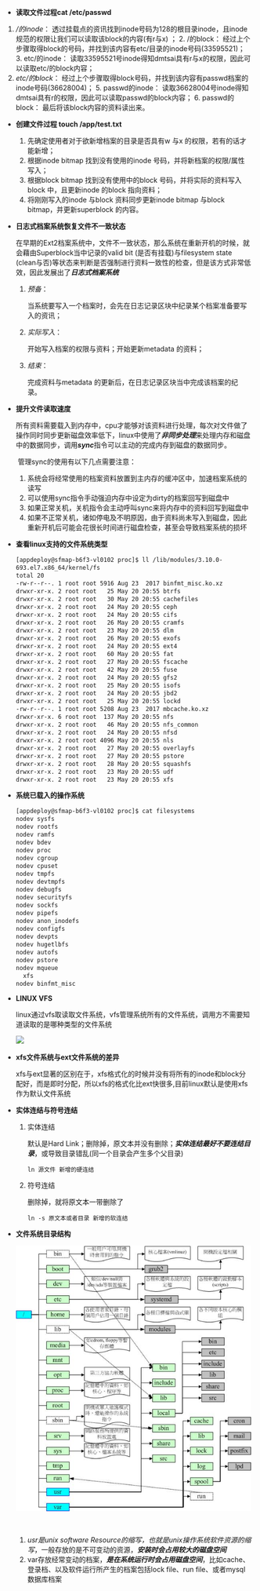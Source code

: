 - **读取文件过程cat /etc/passwd**

1. */的inode*：
       透过挂载点的资讯找到inode号码为128的根目录inode，且inode规范的权限让我们可以读取该block的内容(有r与x) ；
     2. /的block：
        经过上个步骤取得block的号码，并找到该内容有etc/目录的inode号码(33595521)； 
     3. etc/的inode：
        读取33595521号inode得知dmtsai具有r与x的权限，因此可以读取etc/的block内容； 
2. *etc/的block*：
       经过上个步骤取得block号码，并找到该内容有passwd档案的inode号码(36628004)； 
     5. passwd的inode：
        读取36628004号inode得知dmtsai具有r的权限，因此可以读取passwd的block内容； 
     6. passwd的block：
        最后将该block内容的资料读出来。

- **创建文件过程 touch /app/test.txt**

  1. 先确定使用者对于欲新增档案的目录是否具有w 与x 的权限，若有的话才能新增；
  2. 根据inode bitmap 找到没有使用的inode 号码，并将新档案的权限/属性写入；
  3. 根据block bitmap 找到没有使用中的block 号码，并将实际的资料写入block 中，且更新inode 的block 指向资料；
  4. 将刚刚写入的inode 与block 资料同步更新inode bitmap 与block bitmap，并更新superblock 的内容。

- **日志式档案系统恢复文件不一致状态**

  ​	在早期的Ext2档案系统中，文件不一致状态，那么系统在重新开机的时候，就会藉由Superblock当中记录的valid bit (是否有挂载)与filesystem state (clean与否)等状态来判断是否强制进行资料一致性的检查，但是该方式非常低效，因此发展出了***日志式档案系统***

  

  1. *预备*：

     当系统要写入一个档案时，会先在日志记录区块中纪录某个档案准备要写入的资讯；

  2. *实际写入*：

     开始写入档案的权限与资料；开始更新metadata 的资料；

  3. *结束*：

     完成资料与metadata 的更新后，在日志记录区块当中完成该档案的纪录。

- **提升文件读取速度**

  ​	所有资料需要载入到内存中，cpu才能够对该资料进行处理，每次对文件做了操作同时同步更新磁盘效率低下，linux中使用了***非同步处理***来处理内存和磁盘中的数据同步，调用***sync***指令可以主动的完成内存到磁盘的数据同步。

  ​	管理sync的使用有以下几点需要注意：

  1. 系统会将经常使用的档案资料放置到主内存的缓冲区中，加速档案系统的读写
  2. 可以使用sync指令手动强迫内存中设定为dirty的档案回写到磁盘中
  3. 如果正常关机，关机指令会主动呼叫sync来将内存中的资料回写到磁盘中
  4. 如果不正常关机，诸如停电及不明原因，由于资料尚未写入到磁盘，因此重新开机后可能会花很长时间进行磁盘检查，甚至会导致档案系统的损坏

- **查看linux支持的文件系统类型**

  ```shell
  [appdeploy@sfmap-b6f3-vl0102 proc]$ ll /lib/modules/3.10.0-693.el7.x86_64/kernel/fs
  total 20
  -rw-r--r--. 1 root root 5916 Aug 23  2017 binfmt_misc.ko.xz
  drwxr-xr-x. 2 root root   25 May 20 20:55 btrfs
  drwxr-xr-x. 2 root root   30 May 20 20:55 cachefiles
  drwxr-xr-x. 2 root root   24 May 20 20:55 ceph
  drwxr-xr-x. 2 root root   24 May 20 20:55 cifs
  drwxr-xr-x. 2 root root   26 May 20 20:55 cramfs
  drwxr-xr-x. 2 root root   23 May 20 20:55 dlm
  drwxr-xr-x. 2 root root   26 May 20 20:55 exofs
  drwxr-xr-x. 2 root root   24 May 20 20:55 ext4
  drwxr-xr-x. 2 root root   60 May 20 20:55 fat
  drwxr-xr-x. 2 root root   27 May 20 20:55 fscache
  drwxr-xr-x. 2 root root   42 May 20 20:55 fuse
  drwxr-xr-x. 2 root root   24 May 20 20:55 gfs2
  drwxr-xr-x. 2 root root   25 May 20 20:55 isofs
  drwxr-xr-x. 2 root root   24 May 20 20:55 jbd2
  drwxr-xr-x. 2 root root   25 May 20 20:55 lockd
  -rw-r--r--. 1 root root 5208 Aug 23  2017 mbcache.ko.xz
  drwxr-xr-x. 6 root root  137 May 20 20:55 nfs
  drwxr-xr-x. 2 root root   46 May 20 20:55 nfs_common
  drwxr-xr-x. 2 root root   24 May 20 20:55 nfsd
  drwxr-xr-x. 2 root root 4096 May 20 20:55 nls
  drwxr-xr-x. 2 root root   27 May 20 20:55 overlayfs
  drwxr-xr-x. 2 root root   27 May 20 20:55 pstore
  drwxr-xr-x. 2 root root   28 May 20 20:55 squashfs
  drwxr-xr-x. 2 root root   23 May 20 20:55 udf
  drwxr-xr-x. 2 root root   23 May 20 20:55 xfs
  
  ```

- **系统已载入的操作系统**

  ```shell
  [appdeploy@sfmap-b6f3-vl0102 proc]$ cat filesystems 
  nodev	sysfs
  nodev	rootfs
  nodev	ramfs
  nodev	bdev
  nodev	proc
  nodev	cgroup
  nodev	cpuset
  nodev	tmpfs
  nodev	devtmpfs
  nodev	debugfs
  nodev	securityfs
  nodev	sockfs
  nodev	pipefs
  nodev	anon_inodefs
  nodev	configfs
  nodev	devpts
  nodev	hugetlbfs
  nodev	autofs
  nodev	pstore
  nodev	mqueue
  	xfs
  nodev	binfmt_misc
  
  ```

- **LINUX VFS**

  ​	linux通过vfs取读取文件系统，vfs管理系统所有的文件系统，调用方不需要知道读取的是哪种类型的文件系统

  ![](F:\project\doc\IMG\vfs.gif)

- **xfs文件系统与ext文件系统的差异**

  ​	xfs与ext显著的区别在于，xfs格式化的时候并没有将所有的inode和block分配好，而是即时分配，所以xfs的格式化比ext快很多,目前linux默认是使用xfs作为默认文件系统

- **实体连结与符号连结**

  1. 实体连结

     默认是Hard Link；删除掉，原文本并没有删除；***实体连结最好不要连结目录***，或导致目录错乱(同一个目录会产生多个父目录)

     ```shell
     ln 源文件 新增的硬连结
     ```

     

  2. 符号连结

     删除掉，就将原文本一带删除了

     ```shell
     ln -s 原文本或者目录 新增的软连结
     ```

- **文件系统目录结构**

  ![](../../IMG/centos7_0210filepermission_4.jpg)

  ​	

  1. *usr是unix software Resource的缩写，也就是unix操作系统软件资源的缩写*，一般存放的是不可变动的资源，***安装时会占用较大的磁盘空间***
  2. var存放经常变动的档案，***是在系统运行时会占用磁盘空间***，比如cache、登录档、以及软件运行所产生的档案包括lock file、run file、或者mysql数据库档案